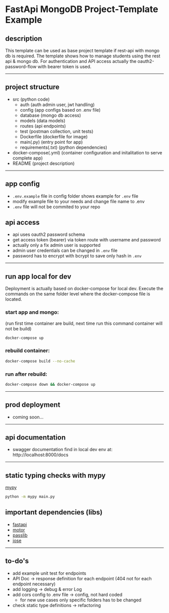 # FastApi MongoDB Project-Template Example

## description

This template can be used as base project template if rest-api with mongo db is required. The template shows how to manage students using the rest api & mongo db. For authentication and API access actually the oauth2-password-flow with bearer token is used.

---

## project structure

- src (python code)
  - auth (auth admin user, jwt handling)
  - config (app configs based on .env file)
  - database (mongo db access)
  - models (data models)
  - routes (api endpoints)
  - test (postman collection, unit tests)
  - Dockerfile (dockerfile for image)
  - main(.py) (entry point for app)
  - requirements(.txt) (python dependencies)
- docker-compose(.yml) (container configuration and initalitation to serve complete app)
- README (project description)

---

## app config

- `.env.example` file in config folder shows example for `.env` file
- modify example file to your needs and change file name to .env
- `.env` file will not be commited to your repo

## api access

- api uses oauth2 password schema
- get access token (bearer) via token route with username and password
- actually only a fix admin user is supported
- admin user credentials can be changed in `.env` file
- password has to encrypt with bcrypt to save only hash in `.env`

---

## run app local for dev

Deployment is actually based on docker-compose for local dev. Execute the commands on the same folder level where the docker-compose file is located.

### start app and mongo:

(run first time container are build, next time run this command container will not be build)

```sh
docker-compose up
```

### rebuild container:

```sh
docker-compose build --no-cache
```

### run after rebuild:

```sh
docker-compose down && docker-compose up
```

---

## prod deployment

- coming soon...

---

## api documentation

- swagger documentation find in local dev env at: http://localhost:8000/docs

---

## static typing checks with mypy

[mypy](https://mypy.readthedocs.io/en/stable/index.html)

```sh
python -m mypy main.py
```

## important dependencies (libs)

- [fastapi](https://fastapi.tiangolo.com/)
- [motor](https://motor.readthedocs.io/en/stable/)
- [passlib](https://passlib.readthedocs.io/en/stable/)
- [jose](https://github.com/mpdavis/python-jose)

---

## to-do's

- add example unit test for endpoints
- API Doc -> response definition for each endpoint (404 not for each endpoint necessary)
- add logging -> debug & error Log
- add cors config to .env file -> config, not hard coded
  - for new use cases only specific folders has to be changed
- check static type definitions -> refactoring
